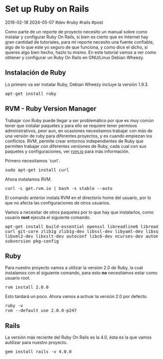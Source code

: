 <!-- vim: set spelllang=es_mx: -->

# Set up Ruby on Rails
2016-02-18 2024-05-07 #dev #ruby #rails #post

Como parte de un reporte de proyecto necesito un manual sobre como instalar y configurar Ruby On Rails, si bien es cierto que en Internet hay gran cantidad de tutoriales, para mi reporte necesito una fuente confiable, algo de lo que este yo seguro de que funciona, y como dice el dicho, si quieres algo bien hecho, hazlo tu mismo. En este tutorial vamos a ver como obtener y configurar un Ruby On Rails en GNU/Linux Debian Wheezy.

## Instalación de Ruby

<p>Lo primero va ser instalar Ruby, Debian Wheezy incluye la versión 1.9.3.</p>

<pre lang="bash" theme="slate">
apt-get install ruby
</pre>

## RVM - Ruby Version Manager

<p>Trabajar con Ruby puede llegar a ser problemático por que es muy común tener que instalar paquetes y para ello se requiere tener permisos administrativos, peor aun, en ocasiones necesitamos trabajar con más de una versión de ruby para diferentes proyectos, y es cuando empiezan los conflictos. RVM, permite crear entornos independientes de Ruby que permiten trabajar con diferentes versiones de Ruby, cada cual con sus paquetes y configuraciones, ver <a href="https://rvm.io/">rvm.io</a> para más información.</p>

<p>Primero necesitamos `curl`.</p>

<pre lang="bash" theme="slate">
sudo apt-get install curl
</pre>

<p>Ahora instalamos RVM.</p>

<pre lang="bash" theme="slate">
curl -L get.rvm.io | bash -s stable --auto
</pre>

<p>El comando anterior instala RVM en el directorio home del usuario, por lo que no afecta las configuraciones de otros usuarios.</p>

<p>Vamos a necesitar de otros paquetes por lo que hay que instalarlos, como usuario <strong>root</strong> ejecuta el siguiente comando.</p>

<pre lang="bash" theme="slate">
apt-get install build-essential openssl libreadline6 libreadline6-dev \
curl git-core zlib1g zlib1g-dev libssl-dev libyaml-dev libsqlite3-dev sqlite3 \
libxml2-dev libxslt-dev autoconf libc6-dev ncurses-dev automake libtool bison  \
subversion pkg-config
</pre>

## Ruby

<p>Para nuestro proyecto vamos a utilizar la version 2.0 de Ruby, la cual instalamos con el siguiente comando, para esto <strong>no</strong> necesitamos estar como usuario root.</p>

<pre lang="bash" theme="slate">
rvm install 2.0.0
</pre>

<p>Esto tardará un poco. Ahora vamos a activar la versión 2.0 por defecto.</p>

<pre lang="bash" theme="slate">
ruby -v
rvm --default use 2.0.0-p247
</pre>

## Rails

<p>La versión más reciente del Ruby On Rails es la 4.0, ésta es la que vamos autilizar para nuestro proyecto.</p>

<pre lang="bash" theme="slate">
gem install rails -v 4.0.0
</pre>
